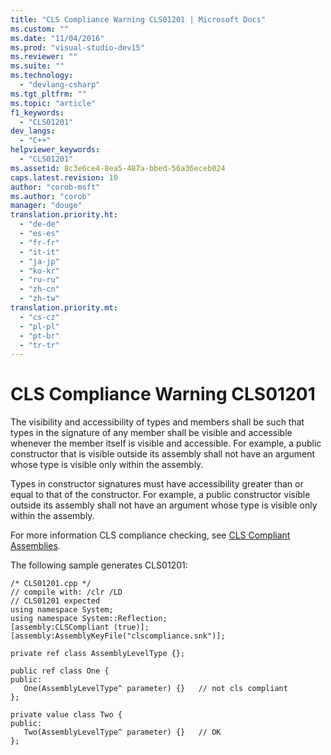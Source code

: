 ```yaml
---
title: "CLS Compliance Warning CLS01201 | Microsoft Docs"
ms.custom: ""
ms.date: "11/04/2016"
ms.prod: "visual-studio-dev15"
ms.reviewer: ""
ms.suite: ""
ms.technology: 
  - "devlang-csharp"
ms.tgt_pltfrm: ""
ms.topic: "article"
f1_keywords: 
  - "CLS01201"
dev_langs: 
  - "C++"
helpviewer_keywords: 
  - "CLS01201"
ms.assetid: 8c3e6ce4-8ea5-487a-bbed-56a36eceb024
caps.latest.revision: 10
author: "corob-msft"
ms.author: "corob"
manager: "douge"
translation.priority.ht: 
  - "de-de"
  - "es-es"
  - "fr-fr"
  - "it-it"
  - "ja-jp"
  - "ko-kr"
  - "ru-ru"
  - "zh-cn"
  - "zh-tw"
translation.priority.mt: 
  - "cs-cz"
  - "pl-pl"
  - "pt-br"
  - "tr-tr"
---
```

# CLS Compliance Warning CLS01201
The visibility and accessibility of types and members shall be such that types in the signature of any member shall be visible and accessible whenever the member itself is visible and accessible. For example, a public constructor that is visible outside its assembly shall not have an argument whose type is visible only within the assembly.  
  
 Types in constructor signatures must have accessibility greater than or equal to that of the constructor.  For example, a public constructor visible outside its assembly shall not have an argument whose type is visible only within the assembly.  
  
 For more information CLS compliance checking, see [CLS Compliant Assemblies](http://msdn.microsoft.com/en-us/3320b57e-ea55-4697-a17d-f509a36a3c93).  
  
 The following sample generates CLS01201:  
  
```  
/* CLS01201.cpp */  
// compile with: /clr /LD  
// CLS01201 expected  
using namespace System;  
using namespace System::Reflection;  
[assembly:CLSCompliant (true)];  
[assembly:AssemblyKeyFile("clscompliance.snk")];  
  
private ref class AssemblyLevelType {};  
  
public ref class One {  
public:  
   One(AssemblyLevelType^ parameter) {}   // not cls compliant  
};  
  
private value class Two {  
public:  
   Two(AssemblyLevelType^ parameter) {}   // OK  
};  
```